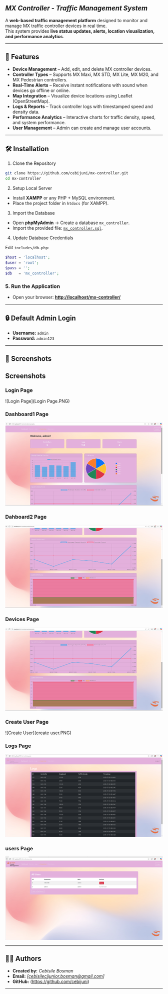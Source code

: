 ## *MX Controller - Traffic Management System*

A **web-based traffic management platform** designed to monitor and manage MX traffic controller devices in real time.  
This system provides **live status updates, alerts, location visualization, and performance analytics**.

---

## 🚦 Features
- **Device Management** – Add, edit, and delete MX controller devices.  
- **Controller Types** – Supports MX Maxi, MX STD, MX Lite, MX M20, and MX Pedestrian controllers.  
- **Real-Time Alerts** – Receive instant notifications with sound when devices go offline or online.  
- **Map Integration** – Visualize device locations using Leaflet (OpenStreetMap).  
- **Logs & Reports** – Track controller logs with timestamped speed and density data.  
- **Performance Analytics** – Interactive charts for traffic density, speed, and system performance.  
- **User Management** – Admin can create and manage user accounts.  

---

## 🛠️ Installation
1. Clone the Repository
```bash
git clone https://github.com/cebijuni/mx-controller.git
cd mx-controller
````

2. Setup Local Server

* Install **XAMPP** or any PHP + MySQL environment.
* Place the project folder in `htdocs` (for XAMPP).

3. Import the Database

* Open **phpMyAdmin** → Create a database `mx_controller`.
* Import the provided file: [`mx_controller.sql`](./database/mx_controller.sql).

4. Update Database Credentials

Edit `includes/db.php`:

```php
$host = 'localhost';
$user = 'root';
$pass = '';
$db   = 'mx_controller';
```

### 5. Run the Application

* Open your browser:
  **[http://localhost/mx-controller/](http://localhost/mx-controller/)**

---

## 🔒 Default Admin Login

* **Username:** `admin`
* **Password:** `admin123`

---

## 📸 Screenshots
## Screenshots

### Login Page
![Login Page](Login Page.PNG)

### Dashboard1 Page
![Dashboard1](dashboard1.PNG)

### Dahboard2 Page
![Dashboard2](dashboard2.PNG)

### Devices Page
![Devices](dashboard2.PNG)

### Create User Page
![Create User](create user.PNG)
### Logs Page
![Logs](logs.PNG)

### users Page
![users](users.PNG)

---

## 👨‍💻 Authors

* **Created by:** *Cebisile Bosman*
* **Email:** *[cebisilecjjunior.bosman@gmail.com]*
* **GitHub:** (https://github.com/cebijuni)

---


